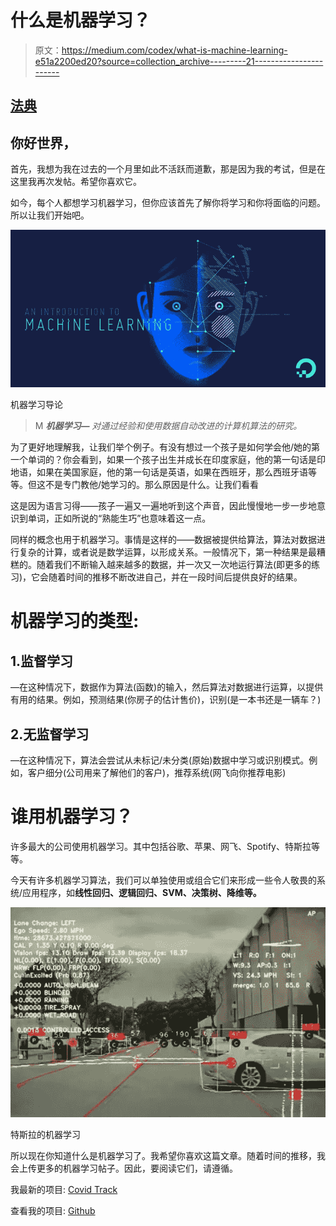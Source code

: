 # 什么是机器学习？

> 原文：<https://medium.com/codex/what-is-machine-learning-e51a2200ed20?source=collection_archive---------21----------------------->

## [法典](http://medium.com/codex)

## 你好世界，

首先，我想为我在过去的一个月里如此不活跃而道歉，那是因为我的考试，但是在这里我再次发帖。希望你喜欢它。

如今，每个人都想学习机器学习，但你应该首先了解你将学习和你将面临的问题。所以让我们开始吧。

![](img/cc3dd7ae21ea78e9cbe142975c137557.png)

机器学习导论

> M ***机器学习—*** *对通过经验和使用数据自动改进的计算机算法的研究。*

为了更好地理解我，让我们举个例子。有没有想过一个孩子是如何学会他/她的第一个单词的？你会看到，如果一个孩子出生并成长在印度家庭，他的第一句话是印地语，如果在美国家庭，他的第一句话是英语，如果在西班牙，那么西班牙语等等。但这不是专门教他/她学习的。那么原因是什么。让我们看看

这是因为语言习得——孩子一遍又一遍地听到这个声音，因此慢慢地一步一步地意识到单词，正如所说的“熟能生巧”也意味着这一点。

同样的概念也用于机器学习。事情是这样的——数据被提供给算法，算法对数据进行复杂的计算，或者说是数学运算，以形成关系。一般情况下，第一种结果是最糟糕的。随着我们不断输入越来越多的数据，并一次又一次地运行算法(即更多的练习)，它会随着时间的推移不断改进自己，并在一段时间后提供良好的结果。

# 机器学习的类型:

## 1.监督学习

—在这种情况下，数据作为算法(函数)的输入，然后算法对数据进行运算，以提供有用的结果。例如，预测结果(你房子的估计售价)，识别(是一本书还是一辆车？)

## 2.无监督学习

—在这种情况下，算法会尝试从未标记/未分类(原始)数据中学习或识别模式。例如，客户细分(公司用来了解他们的客户)，推荐系统(网飞向你推荐电影)

# 谁用机器学习？

许多最大的公司使用机器学习。其中包括谷歌、苹果、网飞、Spotify、特斯拉等等。

今天有许多机器学习算法，我们可以单独使用或组合它们来形成一些令人敬畏的系统/应用程序，如**线性回归、逻辑回归、SVM、决策树、降维等。**

![](img/87a12c99189e99a0ca5da908c86a7e81.png)

特斯拉的机器学习

所以现在你知道什么是机器学习了。我希望你喜欢这篇文章。随着时间的推移，我会上传更多的机器学习帖子。因此，要阅读它们，请遵循。

我最新的项目: [Covid Track](https://wecovidtrack.netlify.app)

查看我的项目: [Github](https://github.com/SatvikVirmani)